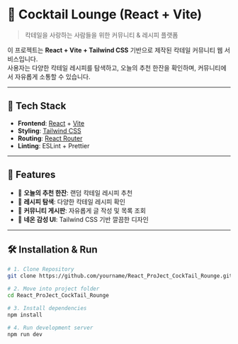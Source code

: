 # 🍹 Cocktail Lounge (React + Vite)

> 칵테일을 사랑하는 사람들을 위한 커뮤니티 & 레시피 플랫폼

이 프로젝트는 **React + Vite + Tailwind CSS** 기반으로 제작된 칵테일 커뮤니티 웹 서비스입니다.  
사용자는 다양한 칵테일 레시피를 탐색하고, 오늘의 추천 한잔을 확인하며, 커뮤니티에서 자유롭게 소통할 수 있습니다.

---

## 🚀 Tech Stack

- **Frontend**: [React](https://react.dev/) + [Vite](https://vitejs.dev/)
- **Styling**: [Tailwind CSS](https://tailwindcss.com/)
- **Routing**: [React Router](https://reactrouter.com/)
- **Linting**: ESLint + Prettier

---

## 📌 Features

- 🥂 **오늘의 추천 한잔**: 랜덤 칵테일 레시피 추천
- 📖 **레시피 탐색**: 다양한 칵테일 레시피 확인
- 💬 **커뮤니티 게시판**: 자유롭게 글 작성 및 목록 조회
- 🎨 **네온 감성 UI**: Tailwind CSS 기반 깔끔한 디자인

---

## 🛠️ Installation & Run

```bash
# 1. Clone Repository
git clone https://github.com/yourname/React_ProJect_CockTail_Rounge.git

# 2. Move into project folder
cd React_ProJect_CockTail_Rounge

# 3. Install dependencies
npm install

# 4. Run development server
npm run dev
```
